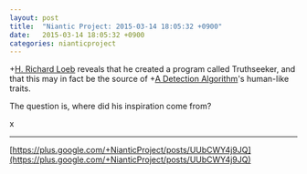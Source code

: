 ```yaml
---
layout: post
title:  "Niantic Project: 2015-03-14 18:05:32 +0900"
date:   2015-03-14 18:05:32 +0900
categories: nianticproject
---
```

+[H. Richard Loeb](https://plus.google.com/117506125229608138804 "") reveals that he created a program called Truthseeker, and that this may in fact be the source of +[A Detection Algorithm](https://plus.google.com/114076692022231059864 "")'s human-like traits.

The question is, where did his inspiration come from?

x
- - -
[https://plus.google.com/+NianticProject/posts/UUbCWY4j9JQ](https://plus.google.com/+NianticProject/posts/UUbCWY4j9JQ)

